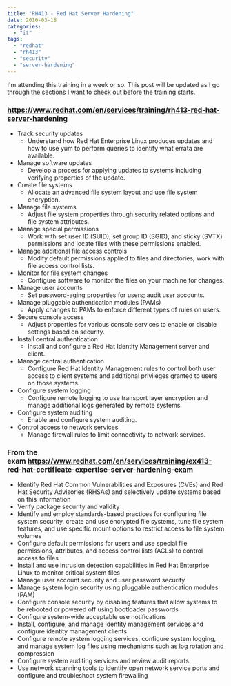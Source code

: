 ```yaml
---
title: "RH413 - Red Hat Server Hardening"
date: 2016-03-18
categories: 
  - "it"
tags: 
  - "redhat"
  - "rh413"
  - "security"
  - "server-hardening"
---
```


I'm attending this training in a week or so. This post will be updated as I go through the sections I want to check out before the training starts.

### https://www.redhat.com/en/services/training/rh413-red-hat-server-hardening

- Track security updates
    - Understand how Red Hat Enterprise Linux produces updates and how to use yum to perform queries to identify what errata are available.
- Manage software updates
    - Develop a process for applying updates to systems including verifying properties of the update.
- Create file systems
    - Allocate an advanced file system layout and use file system encryption.
- Manage file systems
    - Adjust file system properties through security related options and file system attributes.
- Manage special permissions
    - Work with set user ID (SUID), set group ID (SGID), and sticky (SVTX) permissions and locate files with these permissions enabled.
- Manage additional file access controls
    - Modify default permissions applied to files and directories; work with file access control lists.
- Monitor for file system changes
    - Configure software to monitor the files on your machine for changes.
- Manage user accounts
    - Set password-aging properties for users; audit user accounts.
- Manage pluggable authentication modules (PAMs)
    - Apply changes to PAMs to enforce different types of rules on users.
- Secure console access
    - Adjust properties for various console services to enable or disable settings based on security.
- Install central authentication
    - Install and configure a Red Hat Identity Management server and client.
- Manage central authentication
    - Configure Red Hat Identity Management rules to control both user access to client systems and additional privileges granted to users on those systems.
- Configure system logging
    - Configure remote logging to use transport layer encryption and manage additional logs generated by remote systems.
- Configure system auditing
    - Enable and configure system auditing.
- Control access to network services
    - Manage firewall rules to limit connectivity to network services.

### From the exam https://www.redhat.com/en/services/training/ex413-red-hat-certificate-expertise-server-hardening-exam

- Identify Red Hat Common Vulnerabilities and Exposures (CVEs) and Red Hat Security Advisories (RHSAs) and selectively update systems based on this information
- Verify package security and validity
- Identify and employ standards-based practices for configuring file system security, create and use encrypted file systems, tune file system features, and use specific mount options to restrict access to file system volumes
- Configure default permissions for users and use special file permissions, attributes, and access control lists (ACLs) to control access to files
- Install and use intrusion detection capabilities in Red Hat Enterprise Linux to monitor critical system files
- Manage user account security and user password security
- Manage system login security using pluggable authentication modules (PAM)
- Configure console security by disabling features that allow systems to be rebooted or powered off using bootloader passwords
- Configure system-wide acceptable use notifications
- Install, configure, and manage identity management services and configure identity management clients
- Configure remote system logging services, configure system logging, and manage system log files using mechanisms such as log rotation and compression
- Configure system auditing services and review audit reports
- Use network scanning tools to identify open network service ports and configure and troubleshoot system firewalling
